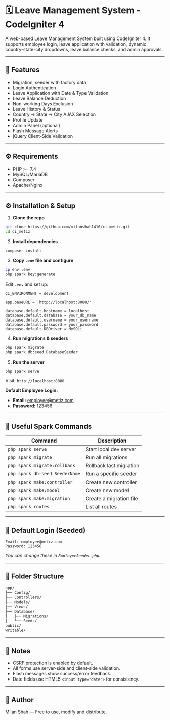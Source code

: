 # 🗓️ Leave Management System - CodeIgniter 4

A web-based Leave Management System built using CodeIgniter 4. It supports employee login, leave application with validation, dynamic country-state-city dropdowns, leave balance checks, and admin approvals.

---

## 🚀 Features
- Migration, seeder with factory data
- Login Authentication
- Leave Application with Date & Type Validation
- Leave Balance Deduction
- Non-working Days Exclusion
- Leave History & Status
- Country → State → City AJAX Selection
- Profile Update
- Admin Panel (optional)
- Flash Message Alerts
- jQuery Client-Side Validation

---

## ⚙️ Requirements

- PHP >= 7.4
- MySQL/MariaDB
- Composer
- Apache/Nginx

---

## ⚙️ Installation & Setup

1. **Clone the repo**

```bash
git clone https://github.com/milanshah1410/ci_metiz.git
cd ci_metiz
```

2. **Install dependencies**

```bash
composer install
```

3. **Copy `.env` file and configure**

```bash
cp env .env
php spark key:generate
```

Edit `.env` and set up:

```dotenv
CI_ENVIRONMENT = development

app.baseURL = 'http://localhost:8080/'

database.default.hostname = localhost
database.default.database = your_db_name
database.default.username = your_username
database.default.password = your_password
database.default.DBDriver = MySQLi
```

4. **Run migrations & seeders**

```bash
php spark migrate
php spark db:seed DatabaseSeeder
```

5. **Run the server**

```bash
php spark serve
```

Visit: `http://localhost:8080`

**Default Employee Login:**

- **Email:** employee@metiz.com  
- **Password:** 123456

---

## 🧪 Useful Spark Commands

| Command                         | Description                     |
| ------------------------------ | ------------------------------- |
| `php spark serve`              | Start local dev server          |
| `php spark migrate`            | Run all migrations              |
| `php spark migrate:rollback`   | Rollback last migration         |
| `php spark db:seed SeederName` | Run a specific seeder           |
| `php spark make:controller`    | Create new controller           |
| `php spark make:model`         | Create new model                |
| `php spark make:migration`     | Create a migration file         |
| `php spark routes`             | List all routes                 |

---

## 👤 Default Login (Seeded)

```text
Email: employee@metiz.com
Password: 123456
```

_You can change these in `EmployeeSeeder.php`._

---

## 📁 Folder Structure

```bash
app/
├── Config/
├── Controllers/
├── Models/
├── Views/
├── Database/
│   ├── Migrations/
│   └── Seeds/
public/
writable/
```

---

## 📌 Notes

- CSRF protection is enabled by default.
- All forms use server-side and client-side validation.
- Flash messages show success/error feedback.
- Date fields use HTML5 `<input type="date">` for consistency.

---

## 📜 Author

Milan Shah — Free to use, modify and distribute.


